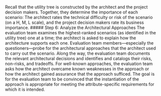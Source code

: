 Recall that the utility tree is constructed by the architect and the project decision makers. Together, they determine the importance of each scenario: The architect rates the technical difficulty or risk of the scenario (on a H, M, L scale), and the project decision makers rate its business importance. ##### Step 6: Analyze the Architectural Approaches The evaluation team examines the highest-ranked scenarios (as identified in the utility tree) one at a time; the architect is asked to explain how the architecture supports each one. Evaluation team members—especially the questioners—probe for the architectural approaches that the architect used to carry out the scenario. Along the way, the evaluation team documents the relevant architectural decisions and identifies and catalogs their risks, non-risks, and tradeoffs. For well-known approaches, the evaluation team asks how the architect overcame known weaknesses in the approach or how the architect gained assurance that the approach sufficed. The goal is for the evaluation team to be convinced that the instantiation of the approach is appropriate for meeting the attribute-specific requirements for which it is intended.